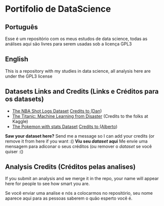# Portifolio de DataScience

## Português
Esse é um repositório com os meus estudos de data science, todas as análises
aqui são livres para serem usadas sob a licença GPL3

## English
This is a repository with my studies in data science, all analysis here are
under the GPL3 license

## Datasets Links and Credits (Links e Créditos para os datasets)
- [The NBA Shot Logs Dataset](https://www.kaggle.com/dansbecker/nba-shot-logs) [Credits to (Dan](https://www.kaggle.com/dansbecker))
- [The Titanic: Machine Learning from Disaster](https://www.kaggle.com/c/titanic) (Credits to the folks at Kaggle)
- [The Pokemon with stats Dataset](https://www.kaggle.com/abcsds/pokemon) [Credits to (Alberto](https://www.kaggle.com/abcsds))

**Saw your dataset here?** Send me a message so I can add your credits (or remove it from here if you want :()
**Viu seu _dataset_ aqui** Me envie uma mensagem para adiconar o seus créditos (ou remover o _dataset_ se você quiser :()

## Analysis Credits (Créditos pelas analises)
If you submit an analysis and we merge it in the repo, your name will appear here for
people to see how smart you are.

Se você enviar uma analise e nós a colocarmos no repositório, seu nome aparece aqui
para as pessoas saberem o quão esperto você é.
